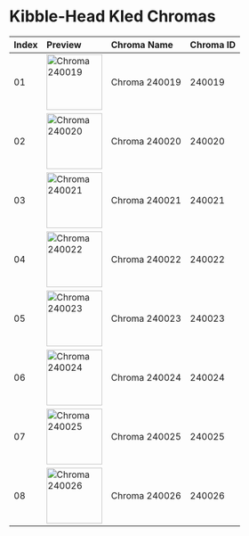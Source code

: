 # Kibble-Head Kled Chromas

| Index | Preview | Chroma Name | Chroma ID |
|:---|:---|:---|:---|
| 01 | <img src='https://raw.communitydragon.org/latest/plugins/rcp-be-lol-game-data/global/default/v1/champion-chroma-images/240/240019.png' alt='Chroma 240019' width='100'> | Chroma 240019 | 240019 |
| 02 | <img src='https://raw.communitydragon.org/latest/plugins/rcp-be-lol-game-data/global/default/v1/champion-chroma-images/240/240020.png' alt='Chroma 240020' width='100'> | Chroma 240020 | 240020 |
| 03 | <img src='https://raw.communitydragon.org/latest/plugins/rcp-be-lol-game-data/global/default/v1/champion-chroma-images/240/240021.png' alt='Chroma 240021' width='100'> | Chroma 240021 | 240021 |
| 04 | <img src='https://raw.communitydragon.org/latest/plugins/rcp-be-lol-game-data/global/default/v1/champion-chroma-images/240/240022.png' alt='Chroma 240022' width='100'> | Chroma 240022 | 240022 |
| 05 | <img src='https://raw.communitydragon.org/latest/plugins/rcp-be-lol-game-data/global/default/v1/champion-chroma-images/240/240023.png' alt='Chroma 240023' width='100'> | Chroma 240023 | 240023 |
| 06 | <img src='https://raw.communitydragon.org/latest/plugins/rcp-be-lol-game-data/global/default/v1/champion-chroma-images/240/240024.png' alt='Chroma 240024' width='100'> | Chroma 240024 | 240024 |
| 07 | <img src='https://raw.communitydragon.org/latest/plugins/rcp-be-lol-game-data/global/default/v1/champion-chroma-images/240/240025.png' alt='Chroma 240025' width='100'> | Chroma 240025 | 240025 |
| 08 | <img src='https://raw.communitydragon.org/latest/plugins/rcp-be-lol-game-data/global/default/v1/champion-chroma-images/240/240026.png' alt='Chroma 240026' width='100'> | Chroma 240026 | 240026 |
